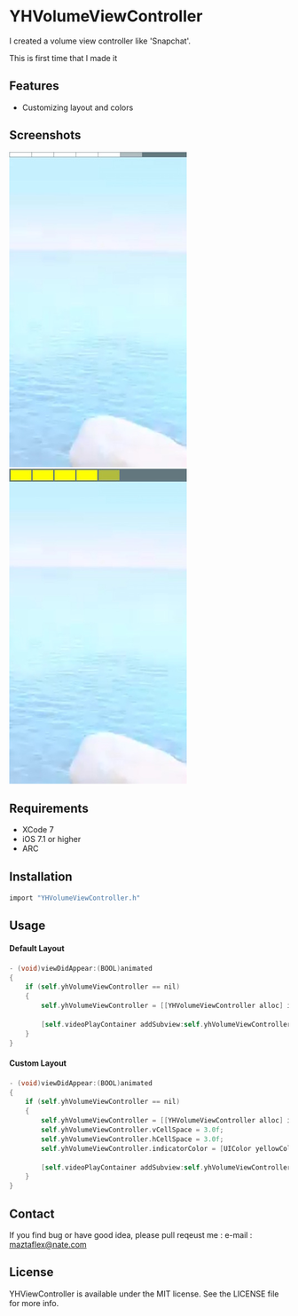 YHVolumeViewController
=======================
I created a volume view controller like 'Snapchat'.

This is first time that I made it

## Features
- Customizing layout and colors

## Screenshots
![screen shot1](https://github.com/maztaflex/YHVolumeViewController/blob/master/Assets/screenshot_00.jpg)
![screen shot2](https://github.com/maztaflex/YHVolumeViewController/blob/master/Assets/screenshot_01.jpg)

## Requirements
- XCode 7
- iOS 7.1 or higher
- ARC

## Installation
```Objective-C
import "YHVolumeViewController.h"
```

## Usage
#### Default Layout 
```Objective-C
- (void)viewDidAppear:(BOOL)animated
{
    if (self.yhVolumeViewController == nil)
    {
        self.yhVolumeViewController = [[YHVolumeViewController alloc] init];

        [self.videoPlayContainer addSubview:self.yhVolumeViewController.view];
    }
}
```

#### Custom Layout 
```Objective-C
- (void)viewDidAppear:(BOOL)animated
{
    if (self.yhVolumeViewController == nil)
    {
        self.yhVolumeViewController = [[YHVolumeViewController alloc] initWithFrame:CGRectMake(0.0f, 0.0f, 414, 30.0f)];
        self.yhVolumeViewController.vCellSpace = 3.0f;
        self.yhVolumeViewController.hCellSpace = 3.0f;
        self.yhVolumeViewController.indicatorColor = [UIColor yellowColor];
        
        [self.videoPlayContainer addSubview:self.yhVolumeViewController.view];
    }
}
```
## Contact
If you find bug or have good idea, please pull reqeust me :
e-mail : maztaflex@nate.com

## License
YHViewController is available under the MIT license. See the LICENSE file for more info.

